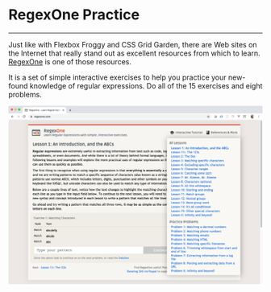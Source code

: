 # RegexOne Practice
________________________________________________________________________________

Just like with Flexbox Froggy and CSS Grid Garden, there are Web sites on the
Internet that really stand out as excellent resources from which to learn.
[RegexOne] is one of those resources.

It is a set of simple interactive exercises to help you practice your new-found
knowledge of regular expressions. Do all of the 15 exercises and eight problems.

![RegexOne home page]

[RegexOne]: https://regexone.com/
[RegexOne home page]: images/regexone-screenshot.png
